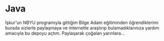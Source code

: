 # Java

İşkur'un NBYU  programıyla gittiğim  Bilge Adam eğitiminden  öğrendiklerimi burada sizlerle paylaşmaya ve 
internette araştırıp bulamadıklarınıza yardım amacıyla bu depoyu açtım. Paylaşarak çoğalan yarınlara...
